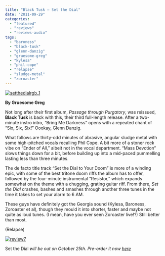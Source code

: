 ```yaml
---
title: "Black Tusk – Set the Dial"
date: "2011-09-29"
categories: 
  - "featured"
  - "reviews"
  - "reviews-audio"
tags: 
  - "baroness"
  - "black-tusk"
  - "glenn-danzig"
  - "gruesome-greg"
  - "kylesa"
  - "phil-cope"
  - "relapse"
  - "sludge-metal"
  - "zoroaster"
---
```


[![](http://www.hellbound.ca/wp-content/uploads/2011/09/setthedialrgb_1.jpg "setthedialrgb_1")](http://www.hellbound.ca/wp-content/uploads/2011/09/setthedialrgb_1.jpg)

**By Gruesome Greg**

Not long after their first album, _Passage through Purgatory_, was reissued, **Black Tusk** is back with this, their third full-length release. After a two-minute instro intro, “Bring Me Darkness” opens with a repeated chant of “Six, Six, Six!” Oookay, Glenn Danzig.

What follows are thirty-odd minutes of abrasive, angular sludge metal with some high-pitched vocals recalling Phil Cope. A bit more of a stoner rock vibe on “Ender of All,” albeit not in the vocal department. “Mass Devotion” slows things down for a bit, before building up into a mid-paced pummelling lasting less than three minutes.

The de facto title track “Set the Dial to Your Doom” is more of a winding epic, with some of the best tritone doom riffs the album has to offer, followed by the four-minute instrumental “Resistor,” which expands somewhat on the theme with a chugging, grating guitar riff. From there, _Set the Dial_ crashes, bashes and smashes through another three tunes in the time it takes to set your alarm to 6 AM.

These guys have definitely got the Georgia sound (Kylesa, Baroness, Zoroaster et al), though they mould it into shorter, faster and maybe not quite as loud tunes. (I mean, have you ever seen Zoroaster live!?) Still better than most.

(Relapse)

[![](http://www.hellbound.ca/wp-content/uploads/2009/07/review72.png "review7")](http://www.hellbound.ca/wp-content/uploads/2009/07/review72.png)

Set the Dial _will be out on October 25th. Pre-order it now [here](http://www.relapse.com/set-the-dial.html)_
